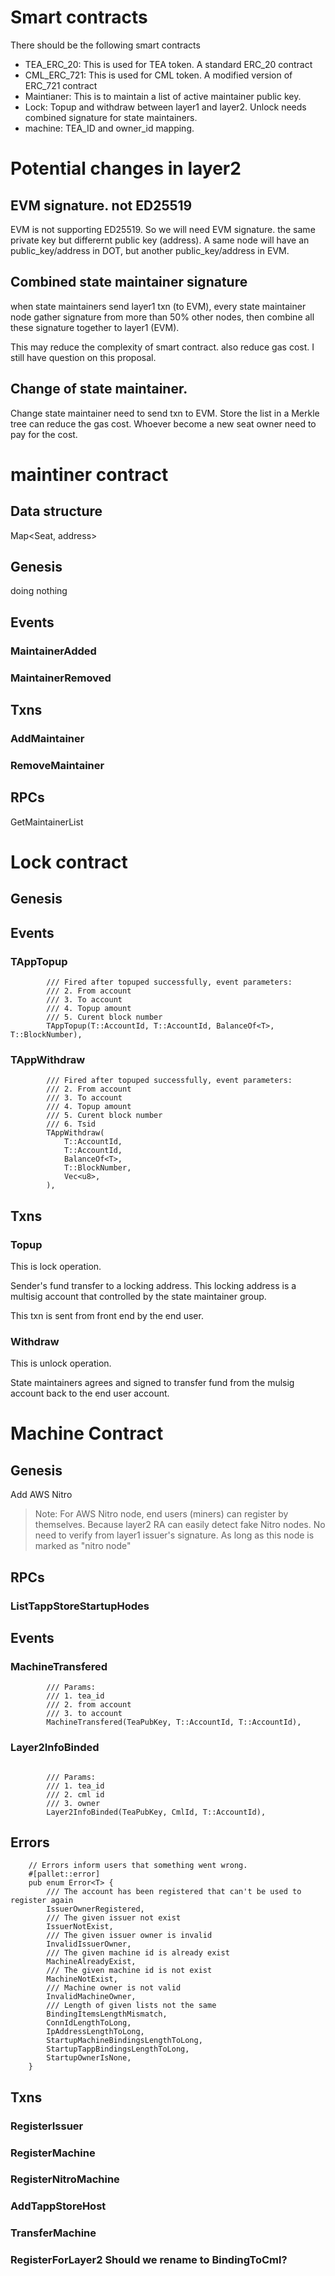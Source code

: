 # Smart contracts
There should be the following smart contracts

- TEA_ERC_20: This is used for TEA token. A standard ERC_20 contract
- CML_ERC_721: This is used for CML token. A modified version of ERC_721 contract
- Maintianer: This is to maintain a list of active maintainer public key.
- Lock: Topup and withdraw between layer1 and layer2. Unlock needs combined signature for state maintainers.
- machine: TEA_ID and owner_id mapping. 

# Potential changes in layer2

## EVM signature. not ED25519

EVM is not supporting ED25519. So we will need EVM signature. 
the same private key but differernt public key (address). A same node will have an public_key/address in DOT, but another public_key/address in EVM. 

## Combined state maintainer signature

when state maintainers send layer1 txn (to EVM), every state maintainer node gather signature from more than 50% other nodes, then combine all these signature together to layer1 (EVM).

This may reduce the complexity of smart contract. also reduce gas cost. I still have question on this proposal. 

## Change of state maintainer.
Change state maintainer need to send txn to EVM. Store the list in a Merkle tree can reduce the gas cost. Whoever become a new seat owner need to pay for the cost.
# maintiner contract
## Data structure
Map<Seat, address>

## Genesis

doing nothing

## Events

### MaintainerAdded
### MaintainerRemoved
## Txns
### AddMaintainer

### RemoveMaintainer

## RPCs
GetMaintainerList


# Lock contract
## Genesis

## Events
###  TAppTopup
```
		/// Fired after topuped successfully, event parameters:
		/// 2. From account
		/// 3. To account
		/// 4. Topup amount
		/// 5. Curent block number
		TAppTopup(T::AccountId, T::AccountId, BalanceOf<T>, T::BlockNumber),
```

### TAppWithdraw
```
		/// Fired after topuped successfully, event parameters:
		/// 2. From account
		/// 3. To account
		/// 4. Topup amount
		/// 5. Curent block number
		/// 6. Tsid
		TAppWithdraw(
			T::AccountId,
			T::AccountId,
			BalanceOf<T>,
			T::BlockNumber,
			Vec<u8>,
		),
```

## Txns
### Topup

This is lock operation.

Sender's fund transfer to a locking address. This locking address is a multisig account that controlled by the state maintainer group. 

This txn is sent from front end by the end user.

### Withdraw
This is unlock operation. 

State maintainers agrees and signed to transfer fund from the mulsig account back to the end user account.

# Machine Contract
## Genesis
Add AWS Nitro

> Note: For AWS Nitro node, end users (miners) can register by themselves. Because layer2 RA can easily detect fake Nitro nodes. No need to verify from layer1 issuer's signature. As long as this node is marked as "nitro node"

## RPCs

### ListTappStoreStartupHodes

## Events
### MachineTransfered
```
		/// Params:
		/// 1. tea_id
		/// 2. from account
		/// 3. to account
		MachineTransfered(TeaPubKey, T::AccountId, T::AccountId),
```

### Layer2InfoBinded 
```

		/// Params:
		/// 1. tea_id
		/// 2. cml id
		/// 3. owner
		Layer2InfoBinded(TeaPubKey, CmlId, T::AccountId),

```


## Errors
```
	// Errors inform users that something went wrong.
	#[pallet::error]
	pub enum Error<T> {
		/// The account has been registered that can't be used to register again
		IssuerOwnerRegistered,
		/// The given issuer not exist
		IssuerNotExist,
		/// The given issuer owner is invalid
		InvalidIssuerOwner,
		/// The given machine id is already exist
		MachineAlreadyExist,
		/// The given machine id is not exist
		MachineNotExist,
		/// Machine owner is not valid
		InvalidMachineOwner,
		/// Length of given lists not the same
		BindingItemsLengthMismatch,
		ConnIdLengthToLong,
		IpAddressLengthToLong,
		StartupMachineBindingsLengthToLong,
		StartupTappBindingsLengthToLong,
		StartupOwnerIsNone,
	}
```

## Txns

### RegisterIssuer

### RegisterMachine

### RegisterNitroMachine

### AddTappStoreHost

### TransferMachine

### RegisterForLayer2 Should we rename to BindingToCml?




